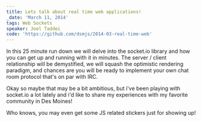 ```yaml
---
title: Lets talk about real time web applications!
_date: 'March 11, 2014'
tags: Web Sockets
speaker: Joel Taddei
code: 'https://github.com/dsmjs/2014-03-real-time-web'
---
```


In this 25 minute run down we will delve into the socket.io library and how you
can get up and running with it in minutes.  The server / client relationship
will be demystified, we will squash the optimistic rendering paradigm, and
chances are you will be ready to implement your own chat room protocol that's
on par with IRC.

Okay so maybe that may be a bit ambitious, but i've been playing with socket.io
a lot lately and i'd like to share my experiences with my favorite community in
Des Moines!

Who knows, you may even get some JS related stickers just for showing up!
